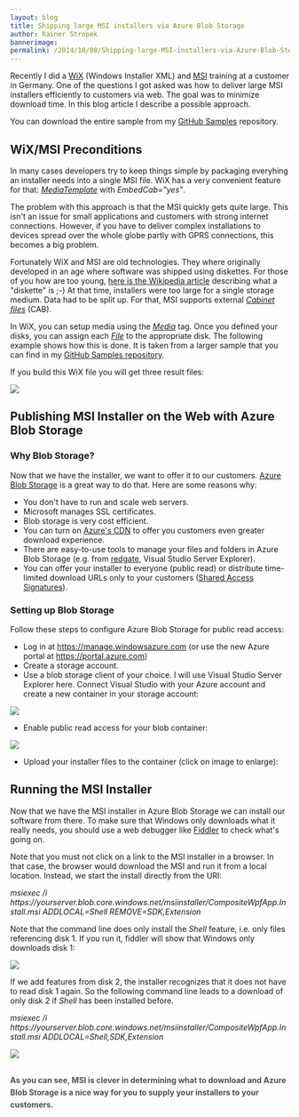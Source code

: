 ```yaml
---
layout: blog
title: Shipping large MSI installers via Azure Blob Storage
author: Rainer Stropek
bannerimage: 
permalink: /2014/10/08/Shipping-large-MSI-installers-via-Azure-Blob-Storage
---
```


<p xmlns="http://www.w3.org/1999/xhtml">Recently I did a <a href="http://wixtoolset.org" target="_blank">WiX</a> (Windows Installer XML) and <a href="http://msdn.microsoft.com/en-us/library/cc185688(v=vs.85).aspx" target="_blank">MSI</a> training at a customer in Germany. One of the questions I got asked was how to deliver large MSI installers efficiently to customers via web. The goal was to minimize download time. In this blog article I describe a possible approach.</p><p class="showcase" xmlns="http://www.w3.org/1999/xhtml">You can download the entire sample from my <a href="https://github.com/rstropek/Samples/tree/master/WiXSamples/CompositeWpfAppWithInstaller" target="_blank">GitHub Samples</a> repository.</p><h2 xmlns="http://www.w3.org/1999/xhtml">WiX/MSI Preconditions</h2><p xmlns="http://www.w3.org/1999/xhtml">In many cases developers try to keep things simple by packaging everyhing an installer needs into a single MSI file. WiX has a very convenient feature for that: <a href="http://wixtoolset.org/documentation/manual/v3/xsd/wix/mediatemplate.html" target="_blank"><em>MediaTemplate</em></a> with <em>EmbedCab="yes"</em>.</p><p xmlns="http://www.w3.org/1999/xhtml">The problem with this approach is that the MSI quickly gets quite large. This isn't an issue for small applications and customers with strong internet connections. However, if you have to deliver complex installations to devices spread over the whole globe partly with GPRS connections, this becomes a big problem.</p><p xmlns="http://www.w3.org/1999/xhtml">Fortunately WiX and MSI are old technologies. They where originally developed in an age where software was shipped using diskettes. For those of you how are too young, <a href="http://en.wikipedia.org/wiki/Floppy_disk" target="_blank">here is the Wikipedia article</a> describing what a "diskette" is ;-) At that time, installers were too large for a single storage medium. Data had to be split up. For that, MSI supports external <a href="http://en.wikipedia.org/wiki/Cabinet_(file_format)" target="_blank"><em>Cabinet files</em></a> (CAB).</p><p xmlns="http://www.w3.org/1999/xhtml">In WiX, you can setup media using the <em><a href="http://wixtoolset.org/documentation/manual/v3/xsd/wix/media.html" target="_blank">Media</a></em> tag. Once you defined your disks, you can assign each <em><a href="http://wixtoolset.org/documentation/manual/v3/xsd/wix/file.html" target="_blank">File</a></em> to the appropriate disk. The following example shows how this is done. It is taken from a larger sample that you can find in my <a href="https://github.com/rstropek/Samples/blob/master/WiXSamples/CompositeWpfAppWithInstaller/CompositeWpfApp.InstallCab/Product.wxs" target="_blank">GitHub Samples repository</a>.</p><f:function name="Composite.Web.Html.SyntaxHighlighter" xmlns:f="http://www.composite.net/ns/function/1.0">
  <f:param name="SourceCode" value="&lt;?xml version=&quot;1.0&quot; encoding=&quot;UTF-8&quot;?&gt;&#xA;&lt;Wix ...&gt;&#xA;&#x9;&lt;Product ...&gt;&#xA;&#x9;&#x9;&lt;Package ... /&gt;&#xA;&#xA;&#x9;&#x9;&lt;!-- Note that this variant of the sample splits installer into multiple CAB files --&gt;&#xA;&#x9;&#x9;&lt;Media Id=&quot;1&quot; Cabinet=&quot;Disk1.cab&quot; EmbedCab=&quot;no&quot; CompressionLevel=&quot;high&quot; /&gt;&#xA;&#x9;&#x9;&lt;Media Id=&quot;2&quot; Cabinet=&quot;Disk2.cab&quot; EmbedCab=&quot;no&quot; CompressionLevel=&quot;high&quot; /&gt;&#xA;&#xA;&#x9;&#x9;&lt;Directory ...&gt;&#xA;&#x9;&#x9;&lt;/Directory&gt;&#xA;&#xA;&#x9;&#x9;&lt;DirectoryRef ...&gt;&#xA;&#x9;&#x9;&#x9;&lt;!-- Components/files necessary to run the shell --&gt;&#xA;&#x9;&#x9;&#x9;&lt;!-- Note that all components for the shell are stored in CAB file 1 --&gt;&#xA;&#x9;&#x9;&#x9;&lt;Component ...&gt;&#xA;&#x9;&#x9;&#x9;&#x9;&lt;File ... DiskId=&quot;1&quot; /&gt;&#xA;&#x9;&#x9;&#x9;&lt;/Component&gt;&#xA;&#x9;&#x9;&#x9;&lt;Component ...&gt;&#xA;&#x9;&#x9;&#x9;&#x9;&lt;File ... DiskId=&quot;1&quot; /&gt;&#xA;&#x9;&#x9;&#x9;&lt;/Component&gt;&#xA;&#x9;&#x9;&lt;/DirectoryRef&gt;&#xA;&#xA;&#x9;&#x9;&lt;DirectoryRef ...&gt;&#xA;&#x9;&#x9;&#x9;&lt;!-- Note that all components for the extension are stored in CAB file 2 --&gt;&#xA;&#x9;&#x9;&#x9;&lt;Component ...&gt;&#xA;&#x9;&#x9;&#x9;&#x9;&lt;File ... DiskId=&quot;2&quot; /&gt;&#xA;&#x9;&#x9;&#x9;&lt;/Component&gt;&#xA;&#x9;&#x9;&lt;/DirectoryRef&gt;&#xA;&#xA;&#x9;&#x9;&lt;DirectoryRef ...&gt;&#xA;&#x9;&#x9;&#x9;&lt;!-- Note that all components for the SDK are stored in CAB file 2 --&gt;&#xA;&#x9;&#x9;&#x9;&lt;!-- SDK components/files --&gt;&#xA;&#x9;&#x9;&#x9;&lt;Component ...&gt;&#xA;&#x9;&#x9;&#x9;&#x9;&lt;File ... DiskId=&quot;2&quot; /&gt;&#xA;&#x9;&#x9;&#x9;&lt;/Component&gt;&#xA;&#x9;&#x9;&#x9;&lt;Component ...&#xA;&#x9;&#x9;&#x9;&#x9;&lt;File ... DiskId=&quot;2&quot; /&gt;&#xA;&#x9;&#x9;&#x9;&lt;/Component&gt;&#xA;&#x9;&#x9;&lt;/DirectoryRef&gt;&#xA;&#x9;&#x9;&#xA;&#x9;&#x9;...&#xA;&#x9;&lt;/Product&gt;&#xA;&lt;/Wix&gt;" xmlns:f="http://www.composite.net/ns/function/1.0" />
  <f:param name="CodeType" value="xml" xmlns:f="http://www.composite.net/ns/function/1.0" />
</f:function><p xmlns="http://www.w3.org/1999/xhtml">If you build this WiX file you will get three result files:</p><p xmlns="http://www.w3.org/1999/xhtml">
  <img src="{{site.baseurl}}images/blog/2014/10/WixCabFiles.png" />
</p><h2 xmlns="http://www.w3.org/1999/xhtml">Publishing MSI Installer on the Web with Azure Blob Storage</h2><h3 xmlns="http://www.w3.org/1999/xhtml">Why Blob Storage?</h3><p xmlns="http://www.w3.org/1999/xhtml">Now that we have the installer, we want to offer it to our customers. <a href="http://azure.microsoft.com/en-us/documentation/services/storage/" target="_blank">Azure Blob Storage</a> is a great way to do that. Here are some reasons why:</p><ul xmlns="http://www.w3.org/1999/xhtml">
  <li>You don't have to run and scale web servers.</li>
  <li>Microsoft manages SSL certificates.</li>
  <li>Blob storage is very cost efficient.</li>
  <li>You can turn on <a href="http://azure.microsoft.com/en-us/services/cdn/" target="_blank">Azure's CDN</a> to offer you customers even greater download experience.</li>
  <li>There are easy-to-use tools to manage your files and folders in Azure Blob Storage (e.g. from <a href="http://www.red-gate.com/products/azure-development/" target="_blank">redgate</a>, Visual Studio Server Explorer).</li>
  <li>You can offer your installer to everyone (public read) or distribute time-limited download URLs only to your customers (<a href="http://azure.microsoft.com/en-us/documentation/articles/storage-dotnet-shared-access-signature-part-1/" target="_blank">Shared Access Signatures</a>).</li>
</ul><h3 xmlns="http://www.w3.org/1999/xhtml">Setting up Blob Storage</h3><p xmlns="http://www.w3.org/1999/xhtml">Follow these steps to configure Azure Blob Storage for public read access:</p><ul xmlns="http://www.w3.org/1999/xhtml">
  <li>Log in at <a href="https://manage.windowsazure.com/" target="_blank">https://manage.windowsazure.com</a> (or use the new Azure portal at <a href="https://portal.azure.com/" target="_blank">https://portal.azure.com</a>)</li>
  <li>Create a storage account.</li>
  <li>Use a blob storage client of your choice. I will use Visual Studio Server Explorer here. Connect Visual Studio with your Azure account and create a new container in your storage account:</li>
</ul><p xmlns="http://www.w3.org/1999/xhtml">
  <img src="{{site.baseurl}}images/blog/2014/10/Container.png" />
</p><ul xmlns="http://www.w3.org/1999/xhtml">
  <li>Enable public read access for your blob container:</li>
</ul><p xmlns="http://www.w3.org/1999/xhtml">
  <img src="{{site.baseurl}}images/blog/2014/10/PublicRead.png" />
</p><ul xmlns="http://www.w3.org/1999/xhtml">
  <li>Upload your installer files to the container (click on image to enlarge):</li>
</ul><f:function name="Composite.Media.ImageGallery.Slimbox2" xmlns:f="http://www.composite.net/ns/function/1.0">
  <f:param name="MediaImage" value="MediaArchive:00ff56df-e753-4f01-8a17-256b4d76a195" xmlns:f="http://www.composite.net/ns/function/1.0" />
  <f:param name="ThumbnailMaxWidth" value="650" xmlns:f="http://www.composite.net/ns/function/1.0" />
  <f:param name="ThumbnailMaxHeight" value="650" xmlns:f="http://www.composite.net/ns/function/1.0" />
  <f:param name="ImageMaxWidth" value="1280" xmlns:f="http://www.composite.net/ns/function/1.0" />
  <f:param name="ImageMaxHeight" value="1024" xmlns:f="http://www.composite.net/ns/function/1.0" />
</f:function><h2 xmlns="http://www.w3.org/1999/xhtml">Running the MSI Installer</h2><p xmlns="http://www.w3.org/1999/xhtml">Now that we have the MSI installer in Azure Blob Storage we can install our software from there. To make sure that Windows only downloads what it really needs, you should use a web debugger like <a href="http://www.telerik.com/fiddler" target="_blank">Fiddler</a> to check what's going on.</p><p xmlns="http://www.w3.org/1999/xhtml">Note that you must not click on a link to the MSI installer in a browser. In that case, the browser would download the MSI and run it from a local location. Instead, we start the install directly from the URI:</p><p xmlns="http://www.w3.org/1999/xhtml">
  <em>msiexec /i https://yourserver.blob.core.windows.net/msiinstaller/CompositeWpfApp.Install.msi ADDLOCAL=Shell REMOVE=SDK,Extension</em>
</p><p xmlns="http://www.w3.org/1999/xhtml">Note that the command line does only install the <em>Shell</em> feature, i.e. only files referencing disk 1. If you run it, fiddler will show that Windows only downloads disk 1:</p><p xmlns="http://www.w3.org/1999/xhtml">
  <img src="{{site.baseurl}}images/blog/2014/10/Disk1.png" />
</p><p xmlns="http://www.w3.org/1999/xhtml">If we add features from disk 2, the installer recognizes that it does not have to read disk 1 again. So the following command line leads to a download of only disk 2 if <em>Shell</em> has been installed before.</p><p xmlns="http://www.w3.org/1999/xhtml">
  <em>msiexec /i https://yourserver.blob.core.windows.net/msiinstaller/CompositeWpfApp.Install.msi ADDLOCAL=Shell,SDK,Extension</em>
</p><p xmlns="http://www.w3.org/1999/xhtml">
  <img src="{{site.baseurl}}images/blog/2014/10/Disk2.png" />
</p><h2 xmlns="http://www.w3.org/1999/xhtml">
  <span style="color: rgb(80, 80, 80); font-size: 14px; line-height: 22px;">As you can see, MSI is clever in determining what to download and Azure Blob Storage is a nice way for you to supply your installers to your customers.</span>
</h2>